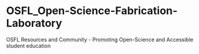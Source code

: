 # OSFL_Open-Science-Fabrication-Laboratory
OSFL Resources and Community - Promoting Open-Science and Accessible student education
